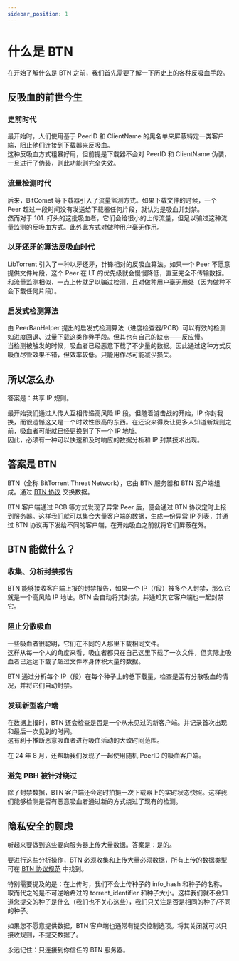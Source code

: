 ```yaml
---
sidebar_position: 1
---
```


# 什么是 BTN

在开始了解什么是 BTN 之前，我们首先需要了解一下历史上的各种反吸血手段。

## 反吸血的前世今生

### 史前时代

最开始时，人们使用基于 PeerID 和 ClientName 的黑名单来屏蔽特定一类客户端，阻止他们连接到下载器来反吸血。  
这种反吸血方式粗暴好用，但前提是下载器不会对 PeerID 和 ClientName 伪装，一旦进行了伪装，则此功能则完全失效。

### 流量检测时代

后来，BitComet 等下载器引入了流量监测方式。如果下载文件的时候，一个 Peer 超过一段时间没有发送给下载器任何片段，就认为是吸血并封禁。  
然而对于 101. 打头的这批吸血者，它们会给很小的上传流量，但足以骗过这种流量监测的反吸血方式。此外此方式对做种用户毫无作用。

### 以牙还牙的算法反吸血时代

LibTorrent 引入了一种以牙还牙，针锋相对的反吸血算法。如果一个 Peer 不愿意提供文件片段，这个 Peer 在 LT 的优先级就会慢慢降低，直至完全不传输数据。  
和流量监测相似，一点上传就足以骗过检测，且对做种用户毫无用处（因为做种不会下载任何片段）。

### 启发式检测算法

由 PeerBanHelper 提出的启发式检测算法（进度检查器/PCB）可以有效的检测如进度回退、过量下载这类作弊手段。但其也有自己的缺点——反应慢。  
当检测被触发的时候，吸血者已经恶意下载了不少量的数据。因此通过这种方式反吸血尽管效果不错，但效率较低。只能用作尽可能减少损失。  

## 所以怎么办

答案是：共享 IP 规则。

最开始我们通过人传人互相传递高风险 IP 段。但随着游击战的开始，IP 你封我换，而很遗憾这又是一个时效性很高的东西。在还没来得及让更多人知道新规则之前，吸血者可能就已经更换到了下一个 IP 地址。  
因此，必须有一种可以快速和及时响应的数据分析和 IP 封禁技术出现。

## 答案是 BTN

BTN（全称 BitTorrent Threat Network），它由 BTN 服务器和 BTN 客户端组成。通过 [BTN 协议](https://github.com/PBH-BTN/BTN-Spec) 交换数据。

BTN 客户端通过 PCB 等方式发现了异常 Peer 后，便会通过 BTN 协议定时上报到服务器。这样我们就可以集合大量客户端的数据，生成一份异常 IP 列表，并通过 BTN 协议再下发给不同的客户端，在开始吸血之前就将它们屏蔽在外。

## BTN 能做什么？

### 收集、分析封禁报告

BTN 能够接收客户端上报的封禁报告，如果一个 IP（/段）被多个人封禁，那么它就是一个高风险 IP 地址。BTN 会自动将其封禁，并通知其它客户端也一起封禁它。

### 阻止分散吸血

一些吸血者很聪明，它们在不同的人那里下载相同文件。  
这样从每一个人的角度来看，吸血者都只在自己这里下载了一次文件，但实际上吸血者已远远下载了超过文件本身体积大量的数据。  

BTN 通过分析每个 IP（段）在每个种子上的总下载量，检查是否有分散吸血的情况，并将它们自动封禁。

### 发现新型客户端

在数据上报时，BTN 还会检查是否是一个从未见过的新客户端。并记录首次出现和最后一次见到的时间。  
这有利于推断恶意吸血者进行吸血活动的大致时间范围。

在 24 年 8 月，还帮助我们发现了一起使用随机 PeerID 的吸血客户端。

### 避免 PBH 被针对绕过

除了封禁数据，BTN 客户端还会定时拍摄一次下载器上的实时状态快照。这样我们能够检测是否有恶意吸血者通过新的方式绕过了现有的检测。  

## 隐私安全的顾虑

听起来要做到这些要向服务器上传大量数据。答案是：是的。

要进行这些分析操作，BTN 必须收集和上传大量必须数据，所有上传的数据类型可在 [BTN 协议规范](https://github.com/PBH-BTN/BTN-Spec) 中找到。  

特别需要提及的是：在上传时，我们不会上传种子的 info_hash 和种子的名称。取而代之的是不可逆哈希过的 torrent_identifier 和种子大小。这样我们就不会知道您提交的种子是什么（我们也不关心这些），我们只关注是否是相同的种子/不同的种子。

如果您不愿意提供数据，BTN 客户端也通常有提交控制选项。将其关闭就可以只接收规则，不提交数据了。

永远记住：只连接到你信任的 BTN 服务器。